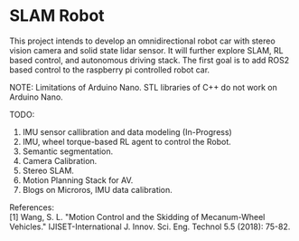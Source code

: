 # SLAM Robot 
This project intends to develop an omnidirectional robot car with stereo vision camera and solid state lidar sensor. It will further explore SLAM, RL based control, and autonomous driving stack. The first goal is to add ROS2 based control to the raspberry pi controlled robot car.

NOTE:
Limitations of Arduino Nano. STL libraries of C++ do not work on Arduino Nano. 

TODO: 
  1. IMU sensor callibration and data modeling (In-Progress)
  2. IMU, wheel torque-based RL agent to control the Robot.  
  3. Semantic segmentation.  
  4. Camera Calibration. 
  5. Stereo SLAM.
  6. Motion Planning Stack for AV.
  7. Blogs on Microros, IMU data calibration.
 

References:  
[1] Wang, S. L. "Motion Control and the Skidding of Mecanum-Wheel Vehicles." IJISET-International J. Innov. Sci. Eng. Technol 5.5 (2018): 75-82.
